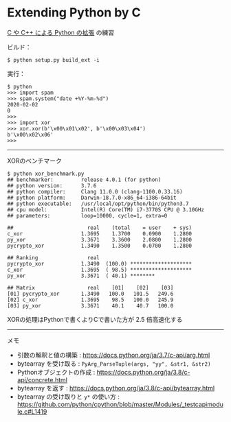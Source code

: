 
# Extending Python by C

[C や C++ による Python の拡張](https://docs.python.org/ja/3/extending/extending.html) の練習

ビルド：

```
$ python setup.py build_ext -i
```

実行：

```
$ python
>>> import spam
>>> spam.system("date +%Y-%m-%d")
2020-02-02
0
>>>
>>> import xor
>>> xor.xor(b'\x00\x01\x02', b'\x00\x03\x04')
b'\x00\x02\x06'
>>>
```


-----

XORのベンチマーク

```
$ python xor_benchmark.py
## benchmarker:         release 4.0.1 (for python)
## python version:      3.7.6
## python compiler:     Clang 11.0.0 (clang-1100.0.33.16)
## python platform:     Darwin-18.7.0-x86_64-i386-64bit
## python executable:   /usr/local/opt/python/bin/python3.7
## cpu model:           Intel(R) Core(TM) i7-3770S CPU @ 3.10GHz
## parameters:          loop=10000, cycle=1, extra=0

##                        real    (total    = user    + sys)
c_xor                   1.3695    1.3700    0.0900    1.2800
py_xor                  3.3671    3.3600    2.0800    1.2800
pycrypto_xor            1.3490    1.3500    0.0700    1.2800

## Ranking                real
pycrypto_xor            1.3490  (100.0) ********************
c_xor                   1.3695  ( 98.5) ********************
py_xor                  3.3671  ( 40.1) ********

## Matrix                 real    [01]    [02]    [03]
[01] pycrypto_xor       1.3490   100.0   101.5   249.6
[02] c_xor              1.3695    98.5   100.0   245.9
[03] py_xor             3.3671    40.1    40.7   100.0
```

XORの処理はPythonで書くよりCで書いた方が 2.5 倍高速化する


-----

メモ

- 引数の解釈と値の構築 : https://docs.python.org/ja/3.7/c-api/arg.html
- bytearray を受け取る : `PyArg_ParseTuple(args, "yy", &str1, &str2)`
- Pythonオブジェクトの作成 : https://docs.python.org/ja/3.8/c-api/concrete.html
- bytearray を返す : https://docs.python.org/ja/3.8/c-api/bytearray.html
- bytearray の受け取りと `y*` の使い方 : https://github.com/python/cpython/blob/master/Modules/_testcapimodule.c#L1419
